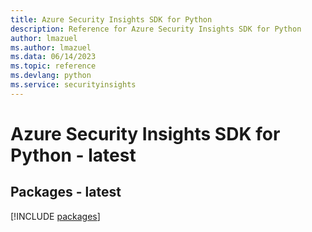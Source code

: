 ```yaml
---
title: Azure Security Insights SDK for Python
description: Reference for Azure Security Insights SDK for Python
author: lmazuel
ms.author: lmazuel
ms.data: 06/14/2023
ms.topic: reference
ms.devlang: python
ms.service: securityinsights
---
```

# Azure Security Insights SDK for Python - latest
## Packages - latest
[!INCLUDE [packages](security-insights-index.md)]